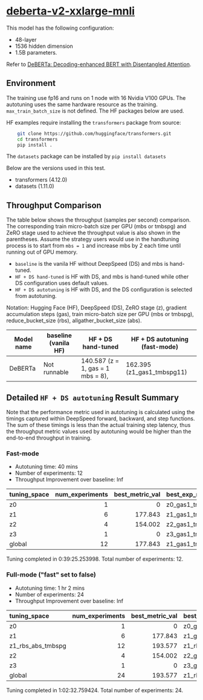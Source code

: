# [deberta-v2-xxlarge-mnli](https://huggingface.co/microsoft/deberta-v2-xxlarge)

This model has the following configuration:

- 48-layer
- 1536 hidden dimension
- 1.5B parameters.

Refer to [DeBERTa: Decoding-enhanced BERT with Disentangled Attention](https://github.com/microsoft/DeBERTa).
## Environment

The training use fp16 and runs on 1 node with 16 Nvidia V100 GPUs. The autotuning uses the same hardware resource as the training. `max_train_batch_size` is not defined.
The HF packages below are used.

HF examples require installing the `transformers` package from source:
```bash
    git clone https://github.com/huggingface/transformers.git
    cd transformers
    pip install .
```
The `datasets` package can be installed by `pip install datasets`

Below are the versions used in this test.

- transformers (4.12.0)
- datasets (1.11.0)
## Throughput Comparison

The table below shows the throughput (samples per second) comparison. The corresponding train micro-batch size per GPU (mbs or tmbspg) and ZeRO stage used to achieve the throughput value is also shown in the parentheses. Assume the strategy users would use in the handtuning process is to start from `mbs = 1` and increase mbs by 2 each time until running out of GPU memory.
 - `baseline` is the vanila HF without DeepSpeed (DS) and mbs is hand-tuned.
 - `HF + DS hand-tuned` is HF with DS, and mbs is hand-tuned while other DS configuration uses default values.
 - `HF + DS autotuning` is HF with DS, and the DS configuration is selected from autotuning.

Notation: Hugging Face (HF), DeepSpeed (DS), ZeRO stage (z), gradient accumulation steps (gas), train micro-batch size per GPU (mbs or tmbspg), reduce_bucket_size (rbs), allgather_bucket_size (abs).

| Model name | baseline (vanila HF) | HF + DS hand-tuned                | HF + DS autotuning (fast-mode) |
| ---------- | -------------------- | --------------------------------- | ------------------------------ |
| DeBERTa    | Not runnable         | 140.587 (z = 1, gas = 1 mbs = 8), | 162.395  (z1_gas1_tmbspg11)    |

## Detailed `HF + DS autotuning` Result Summary

Note that the performance metric used in autotuning is calculated using the timings captured within DeepSpeed forward, backward, and step functions. The sum of these timings is less than the actual training step latency, thus the throughput metric values used by autotuning would be higher than the end-to-end throughput in training.
### Fast-mode
- Autotuning time: 40 mins
- Number of experiments: 12
- Throughput Improvement over baseline: Inf

| tuning_space | num_experiments | best_metric_val | best_exp_name    |
| :----------- | --------------: | --------------: | :--------------- |
| z0           |               1 |               0 | z0_gas1_tmbspg1  |
| z1           |               6 |         177.843 | z1_gas1_tmbspg11 |
| z2           |               4 |         154.002 | z2_gas1_tmbspg14 |
| z3           |               1 |               0 | z3_gas1_tmbspg14 |
| global       |              12 |         177.843 | z1_gas1_tmbspg11 |

Tuning completed in 0:39:25.253998. Total number of experiments: 12.

### Full-mode ("fast" set to false)
- Autotuning time: 1 hr 2 mins
- Number of experiments: 24
- Throughput Improvement over baseline: Inf

| tuning_space      | num_experiments | best_metric_val | best_exp_name                          |
| :---------------- | --------------: | --------------: | :------------------------------------- |
| z0                |               1 |               0 | z0_gas1_tmbspg1                        |
| z1                |               6 |         177.843 | z1_gas1_tmbspg11                       |
| z1_rbs_abs_tmbspg |              12 |         193.577 | z1_rbs5.0e+07_abs1.0e+09_gas1_tmbspg11 |
| z2                |               4 |         154.002 | z2_gas1_tmbspg14                       |
| z3                |               1 |               0 | z3_gas1_tmbspg14                       |
| global            |              24 |         193.577 | z1_rbs5.0e+07_abs1.0e+09_gas1_tmbspg11 |

Tuning completed in 1:02:32.759424. Total number of experiments: 24.
